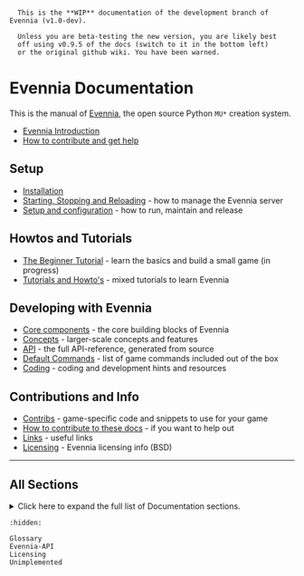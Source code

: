 
```{warning}

  This is the **WIP** documentation of the development branch of Evennia (v1.0-dev).

  Unless you are beta-testing the new version, you are likely best
  off using v0.9.5 of the docs (switch to it in the bottom left)
  or the original github wiki. You have been warned.
```

# Evennia Documentation

This is the manual of [Evennia](https://www.evennia.com), the open source Python
`MU*` creation system.

- [Evennia Introduction](./Evennia-Introduction.md)
- [How to contribute and get help](./Contributing.md)

## Setup 

- [Installation](Setup/Installation.md)  
- [Starting, Stopping and Reloading](Setup/Start-Stop-Reload.md)  - how to manage the Evennia server
- [Setup and configuration](Setup/Setup-Overview.md) - how to run, maintain and release

## Howtos and Tutorials

- [The Beginner Tutorial](Howtos/Beginner-Tutorial/Beginner-Tutorial-Intro.md) - learn the basics and build a small game (in progress)
- [Tutorials and Howto's](Howtos/Howtos-Overview.md) - mixed tutorials to learn Evennia

## Developing with Evennia

- [Core components](Components/Components-Overview.md) - the core building blocks of Evennia
- [Concepts](Concepts/Concepts-Overview.md) - larger-scale concepts and features
- [API](./Evennia-API.md) - the full API-reference, generated from source
- [Default Commands](Components/Default-Commands.md) - list of game commands included out of the box
- [Coding](Coding/Coding-Overview.md) - coding and development hints and resources

## Contributions and Info 

- [Contribs](Contribs/Contribs-Overview.md) - game-specific code and snippets to use for your game
- [How to contribute to these docs](./Contributing-Docs.md) - if you want to help out
- [Links](./Links.md) - useful links
- [Licensing](./Licensing.md) - Evennia licensing info (BSD)

----

## All Sections

<details> 
<summary>
    Click here to expand the full list of Documentation sections.
</summary>

```{toctree}
:maxdepth: 3

Evennia-Introduction
Setup/Setup-Overview
Howtos/Howtos-Overview
Components/Components-Overview
Concepts/Concepts-Overview
Coding/Coding-Overview
Contribs/Contribs-Overview
Contributing
Contributing-Docs
Licensing
Links

```
</details>


```{toctree}
:hidden:

Glossary
Evennia-API
Licensing
Unimplemented

```
